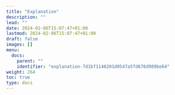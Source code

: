 ```yaml
---
title: "Explanation"
description: ""
lead: ""
date: 2024-02-06T15:07:47+01:00
lastmod: 2024-02-06T15:07:47+01:00
draft: false
images: []
menu:
  docs:
    parent: ""
    identifier: "explanation-7d1bf1146201d0547a5fd676d989be64"
weight: 264
toc: true
type: docs
---
```

